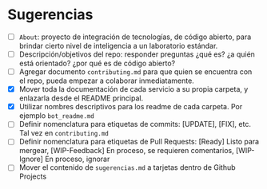 # Sugerencias
- [ ] `About`: proyecto de integración de tecnologías, de código abierto, para brindar cierto nivel de inteligencia a un laboratorio estándar.
- [ ] Descripción/objetivos del repo: responder preguntas ¿qué es? ¿a quién está orientado? ¿por qué es de código abierto?
- [ ] Agregar documento `contributing.md` para que quien se encuentra con el repo, pueda empezar a colaborar inmediatamente.
- [x] Mover toda la documentación de cada servicio a su propia carpeta, y enlazarla desde el README principal.
- [x] Utilizar nombres descriptivos para los readme de cada carpeta. Por ejemplo `bot_readme.md`
- [ ] Definir nomenclatura para etiquetas de commits: [UPDATE], [FIX], etc. Tal vez en `contributing.md`
- [ ] Definir nomenclatura para etiquetas de Pull Requests: [Ready] Listo para mergear, [WIP-Feedback] En proceso, se requieren comentarios, [WIP-Ignore] En proceso, ignorar
- [ ] Mover el contenido de `sugerencias.md` a tarjetas dentro de Github Projects
